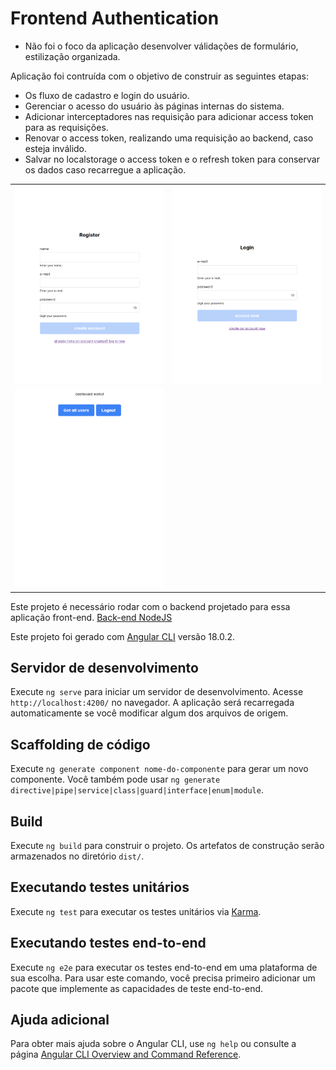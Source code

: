 # Frontend Authentication

- Não foi o foco da aplicação desenvolver válidações de formulário, estilização organizada.

Aplicação foi contruída com o objetivo de construir as seguintes etapas:

- Os fluxo de cadastro e login do usuário.
- Gerenciar o acesso do usuário às páginas internas do sistema.
- Adicionar interceptadores nas requisição para adicionar access token para as requisições.
- Renovar o access token, realizando uma requisição ao backend, caso esteja inválido.
- Salvar no localstorage o access token e o refresh token para conservar os dados caso recarregue a aplicação.

|                                                                              |                                                         |
| ---------------------------------------------------------------------------- | ------------------------------------------------------- |
| ![Página de registro do usuário](/src/assets/image.png)                      | ![Página de acesso do usuário](/src/assets/image-1.png) |
| ![Página interna quando o usuário acessa o sistema](/src/assets/image-2.png) |                                                         |

Este projeto é necessário rodar com o backend projetado para essa aplicação front-end. [Back-end NodeJS](https://github.com/BernardoSemiOficial/backend-nodejs-access-token-authentication)

Este projeto foi gerado com [Angular CLI](https://github.com/angular/angular-cli) versão 18.0.2.

## Servidor de desenvolvimento

Execute `ng serve` para iniciar um servidor de desenvolvimento. Acesse `http://localhost:4200/` no navegador. A aplicação será recarregada automaticamente se você modificar algum dos arquivos de origem.

## Scaffolding de código

Execute `ng generate component nome-do-componente` para gerar um novo componente. Você também pode usar `ng generate directive|pipe|service|class|guard|interface|enum|module`.

## Build

Execute `ng build` para construir o projeto. Os artefatos de construção serão armazenados no diretório `dist/`.

## Executando testes unitários

Execute `ng test` para executar os testes unitários via [Karma](https://karma-runner.github.io).

## Executando testes end-to-end

Execute `ng e2e` para executar os testes end-to-end em uma plataforma de sua escolha. Para usar este comando, você precisa primeiro adicionar um pacote que implemente as capacidades de teste end-to-end.

## Ajuda adicional

Para obter mais ajuda sobre o Angular CLI, use `ng help` ou consulte a página [Angular CLI Overview and Command Reference](https://angular.dev/tools/cli).
